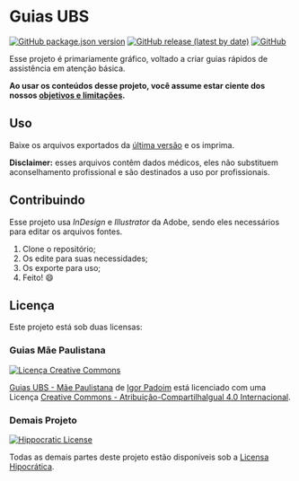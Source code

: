 # Guias UBS

[![GitHub package.json version](https://img.shields.io/github/package-json/v/Nereare/guias-ubs)](https://github.com/Nereare/guias-ubs)
[![GitHub release (latest by date)](https://img.shields.io/github/v/release/Nereare/guias-ubs)](https://github.com/Nereare/guias-ubs/releases)
[![GitHub](https://img.shields.io/github/license/Nereare/guias-ubs)](LICENSE.md)

Esse projeto é primariamente gráfico, voltado a criar guias rápidos de assistência em atenção básica.

**Ao usar os conteúdos desse projeto, você assume estar ciente dos nossos [objetivos e limitações](ABOUT.md).**

## Uso

Baixe os arquivos exportados da [última versão](https://github.com/Nereare/guias-ubs/releases) e os imprima.

**Disclaimer:** esses arquivos contêm dados médicos, eles não substituem aconselhamento profissional e são destinados a uso por profissionais.

## Contribuindo

Esse projeto usa *InDesign* e *Illustrator* da Adobe, sendo eles necessários para editar os arquivos fontes.

1. Clone o repositório;
2. Os edite para suas necessidades;
3. Os exporte para uso;
4. Feito! :smile:

## Licença

Este projeto está sob duas licensas:

### Guias Mãe Paulistana

[![Licença Creative Commons](https://i.creativecommons.org/l/by-sa/4.0/88x31.png)](CC-BY-SA.md)

[Guias UBS - Mãe Paulistana](https://github.com/Nereare/guias-ubs) de [Igor Padoim](https://github.com/Nereare) está licenciado com uma Licença [Creative Commons - Atribuição-CompartilhaIgual 4.0 Internacional](http://creativecommons.org/licenses/by-sa/4.0/).

### Demais Projeto

[![Hippocratic License](https://i.imgur.com/DEKS3nm.png)](LICENSE.md)

Todas as demais partes deste projeto estão disponíveis sob a [Licensa Hipocrática](https://firstdonoharm.dev/).
